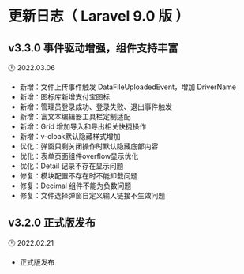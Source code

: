 # 更新日志（ Laravel 9.0 版 ）

## v3.3.0 事件驱动增强，组件支持丰富

:clock12: 2022.03.06

- 新增：文件上传事件触发 DataFileUploadedEvent，增加 DriverName
- 新增：图标库新增支付宝图标
- 新增：管理员登录成功、登录失败、退出事件触发
- 新增：富文本编辑器工具栏定制适配
- 新增：Grid 增加导入和导出相关快捷操作
- 新增：v-cloak默认隐藏样式增加
- 优化：弹窗只剩关闭操作时默认隐藏底部内容
- 优化：表单页面组件overflow显示优化
- 优化：Detail 记录不存在显示问题
- 修复：模块配置不存在时不能卸载问题
- 修复：Decimal 组件不能为负数问题
- 修复：文件选择弹窗自定义输入链接不生效问题


## v3.2.0 正式版发布

:clock12: 2022.02.21

- 正式版发布


